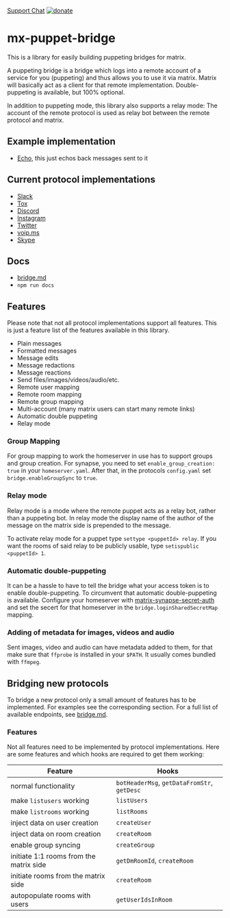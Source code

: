 [Support Chat](https://matrix.to/#/#mx-puppet-bridge:sorunome.de) [![donate](https://liberapay.com/assets/widgets/donate.svg)](https://liberapay.com/Sorunome/donate)

# mx-puppet-bridge
This is a library for easily building puppeting bridges for matrix.

A puppeting bridge is a bridge which logs into a remote account of a service for you (puppeting) and
thus allows you to use it via matrix. Matrix will basically act as a client for that remote
implementation. Double-puppeting is available, but 100% optional.

In addition to puppeting mode, this library also supports a relay mode: The account of the remote
protocol is used as relay bot between the remote protocol and matrix.

## Example implementation
 - [Echo](https://github.com/Sorunome/mx-puppet-echo), this just echos back messages sent to it

## Current protocol implementations
 - [Slack](https://github.com/Sorunome/mx-puppet-slack)
 - [Tox](https://github.com/Sorunome/mx-puppet-tox)
 - [Discord](https://github.com/matrix-discord/mx-puppet-discord)
 - [Instagram](https://github.com/Sorunome/mx-puppet-instagram)
 - [Twitter](https://github.com/Sorunome/mx-puppet-twitter)
 - [voip.ms](https://github.com/zoenb/mx-puppet-voipms)
 - [Skype](https://github.com/Sorunome/mx-puppet-skype)

## Docs
 - [bridge.md](https://github.com/Sorunome/mx-puppet-bridge/blob/master/bridge.md)
 - `npm run docs`

## Features
Please note that not all protocol implementations support all features. This is just a feature list
of the features available in this library.
 - Plain messages
 - Formatted messages
 - Message edits
 - Message redactions
 - Message reactions
 - Send files/images/videos/audio/etc.
 - Remote user mapping
 - Remote room mapping
 - Remote group mapping
 - Multi-account (many matrix users can start many remote links)
 - Automatic double puppeting
 - Relay mode

### Group Mapping
For group mapping to work the homeserver in use has to support groups and group creation. For
synapse, you need to set `enable_group_creation: true` in your `homeserver.yaml`. After that, in the
protocols `config.yaml` set `bridge.enableGroupSync` to `true`.

### Relay mode
Relay mode is a mode where the remote puppet acts as a relay bot, rather than a puppeting bot. In
relay mode the display name of the author of the message on the matrix side is prepended to the
message.

To activate relay mode for a puppet type `settype <puppetId> relay`. If you want the rooms of said
relay to be publicly usable, type `setispublic <puppetId> 1`.

### Automatic double-puppeting
It can be a hassle to have to tell the bridge what your access token is to enable double-puppeting.
To circumvent that automatic double-puppeting is available. Configure your homeserver with
[matrix-synapse-secret-auth](https://github.com/devture/matrix-synapse-shared-secret-auth) and set
the secert for that homeserver in the `bridge.loginSharedSecretMap` mapping.

### Adding of metadata for images, videos and audio
Sent images, video and audio can have metadata added to them, for that make sure that `ffprobe`
is installed in your `$PATH`. It usually comes bundled with `ffmpeg`.

## Bridging new protocols
To bridge a new protocol only a small amount of features has to be implemented. For examples see
the corresponding section. For a full list of available endpoints, see [bridge.md](https://github.com/Sorunome/mx-puppet-bridge/blob/master/bridge.md).
### Features
Not all features need to be implemented by protocol implementations. Here are some features and which hooks are required to get them working:

| Feature | Hooks |
|---------|-------|
| normal functionality | `botHeaderMsg`, `getDataFromStr`, `getDesc` |
| make `listusers` working | `listUsers` |
| make `listrooms` working | `listRooms` |
| inject data on user creation | `createUser` |
| inject data on room creation | `createRoom` |
| enable group syncing | `createGroup` |
| initiate 1:1 rooms from the matrix side | `getDmRoomId`, `createRoom` |
| initiate rooms from the matrix side | `createRoom` |
| autopopulate rooms with users | `getUserIdsInRoom` |
